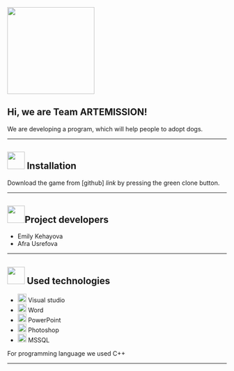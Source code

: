 <img src="https://o.remove.bg/downloads/7053ad3e-754b-471a-9323-9502ff7c7b35/FINAL_LOGO_3-removebg-preview.png" width="200">

## Hi, we are Team ARTEMISSION!


We are developing a program, which will help people to adopt dogs. 


---
 

## <img src="https://media.discordapp.net/attachments/815253581149896790/815324537624723476/candy_bullet.png?width=455&height=455" width="40">  Installation 

Download the game from [github] *link* by pressing the green clone button. 

---

## <img src="https://media.discordapp.net/attachments/815253581149896790/815324537624723476/candy_bullet.png?width=455&height=455" width="40">Project developers
- Emily Kehayova 
- Afra Usrefova

---

## <img src="https://media.discordapp.net/attachments/815253581149896790/815324537624723476/candy_bullet.png?width=455&height=455" width="40"> Used technologies
- <img src="https://media.discordapp.net/attachments/815253581149896790/818134527842582578/Visual_Studio_Icon_2019.svg.png?width=541&height=541" width="20"> Visual studio
-  <img src="https://media.discordapp.net/attachments/815253581149896790/818133539903111188/Microsoft_Word_logo.png" width="20"> Word
- <img src="https://media.discordapp.net/attachments/815253581149896790/818136011359518780/kisspng-microsoft-powerpoint-computer-software-microsoft-o-5b3b3927c75c49.3318087715306079118166-rem.png" width="20"> PowerPoint
- <img src="https://media.discordapp.net/attachments/815253581149896790/818130499204939866/788px-Adobe_Photoshop_CC_icon.svg.png?width=555&height=541" width="20"> Photoshop
- <img src="https://o.remove.bg/downloads/5f81ebb3-9041-4434-9f77-6753f52a5e0d/microsoft-sql-server_logo-removebg-preview.png" width="20"> MSSQL

 For programming language we used C++
 
 ---
